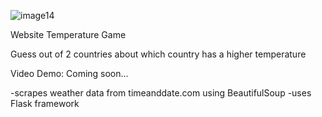 ![image14](https://user-images.githubusercontent.com/126431978/236704840-50b6d793-0dd8-4c2c-a1fb-980ff8e243c5.png)

Website Temperature Game

Guess out of 2 countries about which country has a higher temperature

Video Demo: Coming soon...

-scrapes weather data from timeanddate.com using BeautifulSoup
-uses Flask framework
